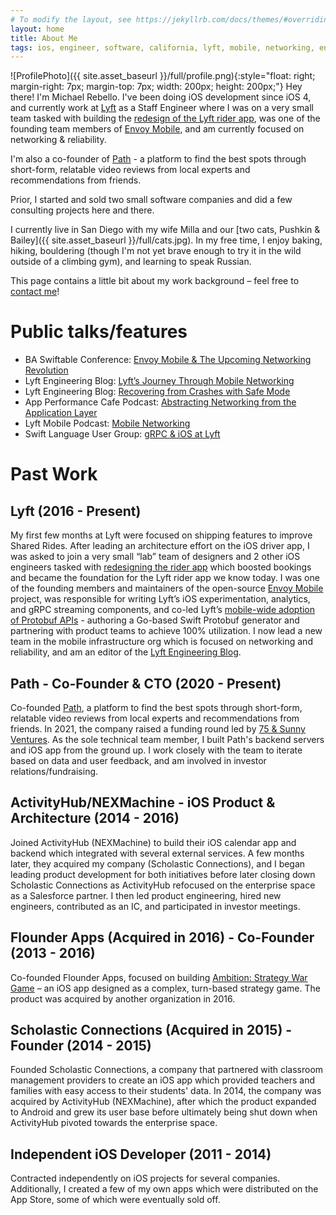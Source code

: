```yaml
---
# To modify the layout, see https://jekyllrb.com/docs/themes/#overriding-theme-defaults
layout: home
title: About Me
tags: ios, engineer, software, california, lyft, mobile, networking, envoy, app
---
```


![ProfilePhoto]({{ site.asset_baseurl }}/full/profile.png){:style="float: right; margin-right: 7px; margin-top: 7px; width: 200px; height: 200px;"}
Hey there! I'm Michael Rebello. I've been doing iOS development since iOS 4,
and currently work at [Lyft](https://lyft.com) as a Staff Engineer where I
was on a very small team tasked with building the
[redesign of the Lyft rider app](https://techcrunch.com/2017/11/08/lyft-is-testing-a-new-rider-experience-with-a-small-percentage-of-users),
was one of the founding team members
of [Envoy Mobile](https://github.com/lyft/envoy-mobile),
and am currently focused on networking & reliability.

I'm also a co-founder of [Path](https://www.pathapp.io) -
a platform to find the best spots through short-form,
relatable video reviews from local experts and recommendations from friends.

Prior, I started and sold two small software companies and did a few
consulting projects here and there.

I currently live in San Diego with my wife Milla and our
[two cats, Pushkin & Bailey]({{ site.asset_baseurl }}/full/cats.jpg).
In my free time, I enjoy baking, hiking, bouldering (though I'm not yet
brave enough to try it in the wild outside of a climbing gym), and learning
to speak Russian.

This page contains a little bit about my work background – feel free to
[contact me](mailto:me@michaelrebello.com)!

# Public talks/features

- BA Swiftable Conference: [Envoy Mobile & The Upcoming Networking Revolution](https://www.youtube.com/watch?v=rMBrVfoQ7-g)
- Lyft Engineering Blog: [Lyft’s Journey Through Mobile Networking](https://eng.lyft.com/lyfts-journey-through-mobile-networking-d8e13c938166)
- Lyft Engineering Blog: [Recovering from Crashes with Safe Mode](https://eng.lyft.com/recovering-from-crashes-with-safe-mode-77ff572fdfda)
- App Performance Cafe Podcast: [Abstracting Networking from the Application Layer](https://open.spotify.com/episode/1rDAnNa7YtbvNh0ZWKfup2)
- Lyft Mobile Podcast: [Mobile Networking](https://lyftmobilepodcast.libsyn.com/mobile-networking)
- Swift Language User Group: [gRPC & iOS at Lyft](https://www.youtube.com/watch?v=Go3_72i8bjI)

# Past Work

## Lyft (2016 - Present)

My first few months at Lyft were focused on shipping features to improve Shared Rides.
After leading an architecture effort on the iOS driver app, I was asked to join a very small “lab” team of
designers and 2 other iOS engineers tasked with
[redesigning the rider app](https://techcrunch.com/2017/11/08/lyft-is-testing-a-new-rider-experience-with-a-small-percentage-of-users)
which boosted bookings and became the foundation for the Lyft rider app we know today.
I was one of the founding members and maintainers of the open-source
[Envoy Mobile](https://github.com/lyft/envoy-mobile) project, was responsible for writing Lyft’s iOS
experimentation, analytics, and gRPC streaming components, and co-led Lyft’s
[mobile-wide adoption of Protobuf APIs](https://eng.lyft.com/lyfts-journey-through-mobile-networking-d8e13c938166) -
authoring a Go-based Swift Protobuf generator and partnering with product teams to achieve 100% utilization.
I now lead a new team in the mobile infrastructure org which is focused on networking and reliability,
and am an editor of the [Lyft Engineering Blog](https://eng.lyft.com).

## Path - Co-Founder & CTO (2020 - Present)

Co-founded [Path](https://www.pathapp.io), a platform to find the best spots through short-form,
relatable video reviews from local experts and recommendations from friends.
In 2021, the company raised a funding round led by [75 & Sunny Ventures](https://www.75andsunny.vc/labs).
As the sole technical team member, I built Path's backend servers and iOS app from the ground up.
I work closely with the team to iterate based on data and user feedback, and am involved in investor
relations/fundraising.

## ActivityHub/NEXMachine - iOS Product & Architecture (2014 - 2016)

Joined ActivityHub (NEXMachine) to build their iOS calendar app and backend which integrated with several
external services. A few months later, they acquired my company (Scholastic Connections),
and I began leading product development for both initiatives before later closing down Scholastic Connections
as ActivityHub refocused on the enterprise space as a Salesforce partner. I then led product engineering,
hired new engineers, contributed as an IC, and participated in investor meetings.

## Flounder Apps (Acquired in 2016) - Co-Founder (2013 - 2016)

Co-founded Flounder Apps, focused on building
[Ambition: Strategy War Game](https://appadvice.com/app/ambition-strategy-war-game/850863885) – an iOS app
designed as a complex, turn-based strategy game.
The product was acquired by another organization in 2016.

## Scholastic Connections (Acquired in 2015) - Founder (2014 - 2015)

Founded Scholastic Connections, a company that partnered with classroom management providers to create an
iOS app which provided teachers and families with easy access to their students' data.
In 2014, the company was acquired by ActivityHub (NEXMachine), after which the product expanded to Android
and grew its user base before ultimately being shut down when
ActivityHub pivoted towards the enterprise space.

## Independent iOS Developer (2011 - 2014)

Contracted independently on iOS projects for several companies. Additionally,
I created a few of my own apps which were distributed on the App Store, some of which were eventually sold off.
